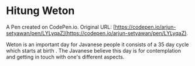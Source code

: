 # Hitung Weton

A Pen created on CodePen.io. Original URL: [https://codepen.io/arjun-setyawan/pen/LYLyqaZ](https://codepen.io/arjun-setyawan/pen/LYLyqaZ).

Weton is an important day for Javanese people it consists of a 35 day cycle which starts at birth . The Javanese believe this day is for contemplation and getting in touch with one's different aspects. 
